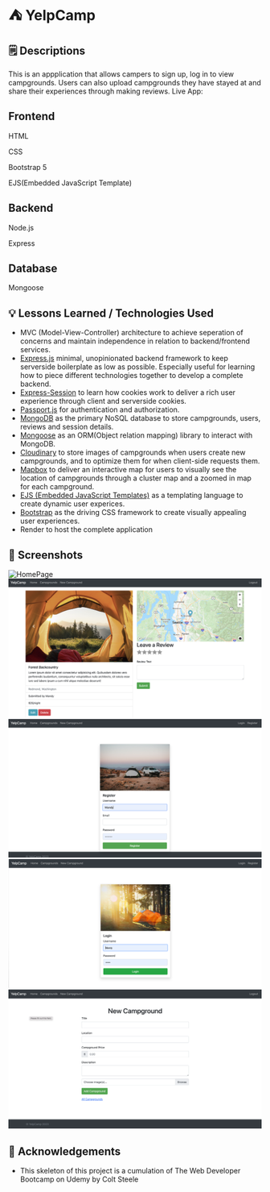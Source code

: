 # :tent:  YelpCamp 

## 🗒️  Descriptions 
This is an appplication that allows campers to sign up, log in to view campgrounds. Users can also upload campgrounds they have stayed at and share their experiences through making reviews.
Live App: 

##  Frontend

HTML

CSS

Bootstrap 5

EJS(Embedded JavaScript Template)

##  Backend
Node.js 

Express

##  Database 
Mongoose 


## 💡 Lessons Learned / Technologies Used

- MVC (Model-View-Controller) architecture to achieve seperation of concerns and maintain independence in relation to backend/frontend services.
- [Express.js](https://github.com/expressjs/express) minimal, unopinionated backend framework to keep serverside boilerplate as low as possible. Especially useful for learning how to piece different technologies together to develop a complete backend.
- [Express-Session](https://github.com/expressjs/session) to learn how cookies work to deliver a rich user experience through client and serverside cookies.
- [Passport.js](https://github.com/jaredhanson/passport) for authentication and authorization.
- [MongoDB](https://github.com/mongodb/mongo) as the primary NoSQL database to store campgrounds, users, reviews and session details. 
- [Mongoose](https://github.com/Automattic/mongoose) as an ORM(Object relation mapping) library to interact with MongoDB.
- [Cloudinary](https://github.com/cloudinary/cloudinary_npm) to store images of campgrounds when users create new campgrounds, and to optimize them for when client-side requests them.
- [Mapbox](https://github.com/mapbox/mapbox-gl-js) to deliver an interactive map for users to visually see the location of campgrounds through a cluster map and a zoomed in map for each campground.
- [EJS (Embedded JavaScript Templates)](https://github.com/mde/ejs) as a templating language to create dynamic user experices.
- [Bootstrap](https://github.com/twbs/bootstrap) as the driving CSS framework to create visually appealing user experiences.
- Render to host the complete application

## 📸 Screenshots

![HomePage](https://github.com/MandyGan/YelpCamp/blob/main/screenshots/HomePage.png?raw=true)
![viewCamp](https://github.com/MandyGan/YelpCamp/blob/main/screenshots/ViewCampgrounds.png?raw=true)
![RegisterPage](https://github.com/MandyGan/YelpCamp/blob/main/screenshots/Register.png?raw=true)
![LoginPage](https://github.com/MandyGan/YelpCamp/blob/main/screenshots/Login.png?raw=true)
![addCamp](https://github.com/MandyGan/YelpCamp/blob/main/screenshots/addCampgrounds.png?raw=true)
## 📣 Acknowledgements

 - This skeleton of this project is a cumulation of The Web Developer Bootcamp on Udemy by Colt Steele

